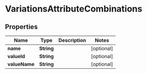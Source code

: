 

# VariationsAttributeCombinations

## Properties

Name | Type | Description | Notes
------------ | ------------- | ------------- | -------------
**name** | **String** |  |  [optional]
**valueId** | **String** |  |  [optional]
**valueName** | **String** |  |  [optional]



